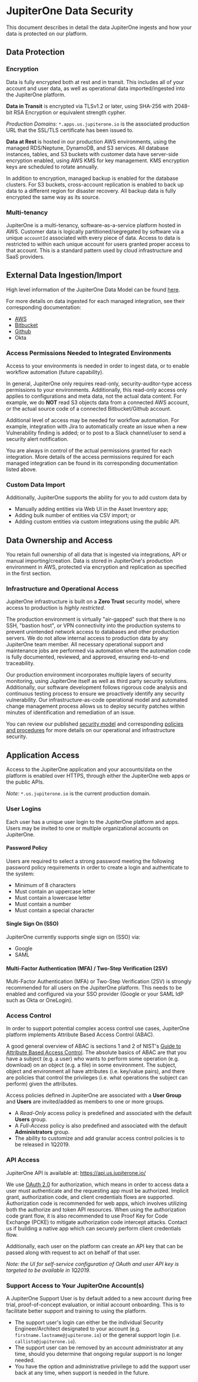 # JupiterOne Data Security

This document describes in detail the data JupiterOne ingests and how your data
is protected on our platform.

## Data Protection

### Encryption

Data is fully encrypted both at rest and in transit.  This includes all of your
account and user data, as well as operational data imported/ingested into the
JupiterOne platform.

**Data in Transit** is encrypted via TLSv1.2 or later, using SHA-256 with
2048-bit RSA Encryption or equivalent strength cypher.

*Production Domains:* `*.apps.us.jupiterone.io` is the associated production
URL that the SSL/TLS certificate has been issued to.

**Data at Rest** is hosted in our production AWS environments, using the managed
RDS/Neptune, DynamoDB, and S3 services. All database instances, tables, and S3
buckets with customer data have server-side encryption enabled, using AWS KMS
for key management. KMS encryption keys are scheduled to rotate annually.

In addition to encryption, managed backup is enabled for the database clusters.
For S3 buckets, cross-account replication is enabled to back up data to a
different region for disaster recovery. All backup data is fully encrypted the
same way as its source.

### Multi-tenancy

JupiterOne is a multi-tenancy, software-as-a-service platform hosted in AWS.
Customer data is logically partitioned/segregated by software via a unique
`accountId` associated with every piece of data. Access to data is restricted to
within each unique account for users granted proper access to that account. This
is a standard pattern used by cloud infrastructure and SaaS providers.

## External Data Ingestion/Import

High level information of the JupiterOne Data Model can be found [here][data-model].

[data-model]: https://support.jupiterone.io/hc/en-us/articles/360011556113-JupiterOne-Data-Model

For more details on data ingested for each managed integration, see their
corresponding documentation:

- [AWS][aws]
- [Bitbucket][bitbucket]
- [Github][github]
- Okta

[aws]: https://support.jupiterone.io/hc/en-us/articles/360012626754-AWS-Data-and-Integration-Details
[bitbucket]: https://support.jupiterone.io/hc/en-us/articles/360012758713-Bitbucket-Data-and-Integration-Details
[github]: https://support.jupiterone.io/hc/en-us/articles/360012627134-Github-Data-and-Integration-Details

### Access Permissions Needed to Integrated Environments

Access to your environments is needed in order to ingest data, or to enable
workflow automation (future capability).

In general, JupiterOne only requires read-only, security-auditor-type access
permissions to your environments. Additionally, this read-only access only
applies to configurations and meta data, not the actual data content. For
example, we do **NOT** read S3 objects data from a connected AWS account, or the
actual source code of a connected Bitbucket/Github account.

Additional level of access may be needed for workflow automation. For example,
integration with Jira to automatically create an issue when a new Vulnerability
finding is added; or to post to a Slack channel/user to send a security alert
notification.

You are always in control of the actual permissions granted for each
integration. More details of the access permissions required for each managed
integration can be found in its corresponding documentation listed above.

### Custom Data Import

Additionally, JupiterOne supports the ability for you to add custom data by

- Manually adding entities via Web UI in the Asset Inventory app;
- Adding bulk number of entities via CSV import; or
- Adding custom entities via custom integrations using the public API.

## Data Ownership and Access

You retain full ownership of all data that is ingested via integrations, API or
manual importing/creation. Data is stored in JupiterOne's production environment
in AWS, protected via encryption and replication as specified in the first
section.

### Infrastructure and Operational Access

JupiterOne infrastructure is built on a **Zero Trust** security model, where
access to production is *highly restricted*.

The production environment is virtually "air-gapped" such that there is no SSH,
"bastion host", or VPN connectivity into the production systems to prevent
unintended network access to databases and other production servers. We do not
allow internal access to production data by any JupiterOne team member. All
necessary operational support and maintenance jobs are performed via automation
where the automation code is fully documented, reviewed, and approved, ensuring
end-to-end traceability.

Our production environment incorporates multiple layers of security monitoring,
using JupiterOne itself as well as third party security solutions. Additionally,
our software development follows rigorous code analysis and continuous testing
process to ensure we proactively identify any security vulnerability. Our
infrastructure-as-code operational model and automated change management process
allows us to deploy security patches within minutes of identification and
remediation of an issue.

You can review our published [security model][security-model] and corresponding
[policies and procedures][security-psp] for more details on our operational and
infrastructure security.

[security-model]: https://security.lifeomic.com/psp/model/
[security-psp]: https://security.lifeomic.com/psp/

## Application Access

Access to the JupiterOne application and your accounts/data on the platform is
enabled over HTTPS, through either the JupiterOne web apps or the public APIs.

*Note:* `*.us.jupiterone.io` is the current production domain.

### User Logins

Each user has a unique user login to the JupiterOne platform and apps. Users
may be invited to one or multiple organizational accounts on JupiterOne.

#### Password Policy

Users are required to select a strong password meeting the following password
policy requirements in order to create a login and authenticate to the system:

- Minimum of 8 characters
- Must contain an uppercase letter
- Must contain a lowercase letter
- Must contain a number
- Must contain a special character

#### Single Sign On (SSO)

JupiterOne currently supports single sign on (SSO) via:

- Google
- SAML

#### Multi-Factor Authentication (MFA) / Two-Step Verification (2SV)

Multi-Factor Authentication (MFA) or Two-Step Verification (2SV) is strongly
recommended for all users on the JupiterOne platform. This needs to be enabled
and configured via your SSO provider (Google or your SAML IdP such as Okta or
OneLogin).

### Access Control

In order to support potential complex access control use cases, JupiterOne
platform implements Attribute Based Access Control (ABAC).

A good general overview of ABAC is sections 1 and 2 of NIST's [Guide to
Attribute Based Access Control][nist-abac]. The absolute basics of ABAC are that
you have a subject (e.g. a user) who wants to perform some operation (e.g.
download) on an object (e.g. a file) in some environment. The subject, object
and environment all have attributes (i.e. key/value pairs), and there are
policies that control the privileges (i.e. what operations the subject can
perform) given the attributes.

[nist-abac]: https://csrc.nist.gov/publications/detail/sp/800-162/final

Access policies defined in JupiterOne are associated with a **User Group** and
**Users** are invited/added as members to one or more groups.

- A *Read-Only* access policy is predefined and associated with the default
  **Users** group.
- A *Full-Access* policy is also predefined and associated with the default
  **Administrators** group.
- The ability to customize and add granular access control policies is to be
  released in 1Q2019.

### API Access

JupiterOne API is available at: https://api.us.jupiterone.io/

We use [OAuth 2.0](https://oauth.net/2/) for authorization, which means in order
to access data a user must authenticate and the requesting app must be
authorized. Implicit grant, authorization code, and client credentials flows are
supported. Authorization code is recommended for web apps, which involves
utilizing both the authorize and token API resources. When using the
authorization code grant flow, it is also recommended to use Proof Key for Code
Exchange (PCKE) to mitigate authorization code intercept attacks. Contact us if
building a native app which can securely perform client credentials flow.

Additionally, each user on the platform can create an API key that can be passed
along with request to act on behalf of that user.

*Note: the UI for self-service configuration of OAuth and user API key is targeted to be available in 1Q2019.*

### Support Access to Your JupiterOne Account(s)

A JupiterOne Support User is by default added to a new account during free
trial, proof-of-concept evaluation, or initial account onboarding. This is to
facilitate better support and training to using the platform.

- The support user's login can either be the individual Security
  Engineer/Architect designated to your account (e.g.
  `firstname.lastname@jupiterone.io`) or the general support login (i.e.
  `callisto@jupiterone.io`).
- The support user can be removed by an account administrator at any time,
  should you determine that ongoing regular support is no longer needed.
- You have the option and administrative privilege to add the support user back
  at any time, when support is needed in the future.